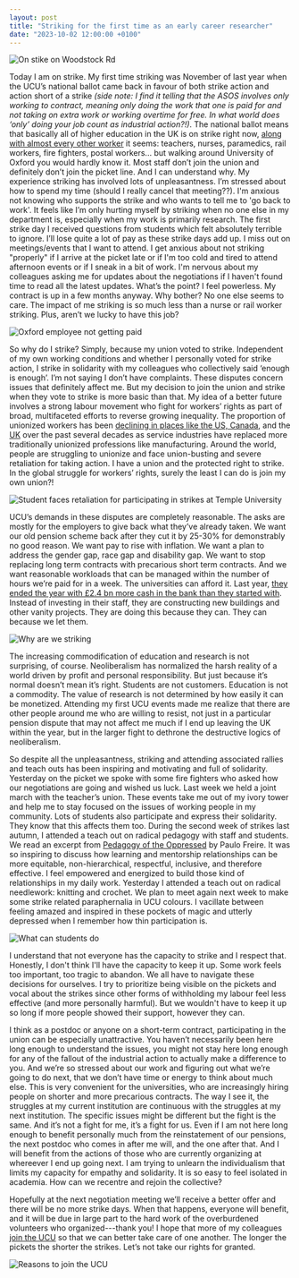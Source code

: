 ```yaml
---
layout: post
title: "Striking for the first time as an early career researcher"
date: "2023-10-02 12:00:00 +0100"
---
```


![On stike on Woodstock Rd](../images/2023/woodstock.jpeg)

Today I am on strike. My first time striking was November of last year when the UCU’s national ballot came back in favour of both strike action and action short of a strike _(side note: I find it telling that the ASOS involves only working to contract, meaning only doing the work that one is paid for and not taking on extra work or working overtime for free. In what world does ‘only’ doing your job count as industrial action?!)_. The national ballot means that basically all of higher education in the UK is on strike right now, [along with almost every other worker](https://youtu.be/x7cfBXsg5fM) it seems: teachers, nurses, paramedics, rail workers, fire fighters, postal workers... but walking around University of Oxford you would hardly know it. Most staff don’t join the union and definitely don’t join the picket line. And I can understand why. My experience striking has involved lots of unpleasantness. I’m stressed about how to spend my time (should I really cancel that meeting??). I'm anxious not knowing who supports the strike and who wants to tell me to 'go back to work'. It feels like I’m only hurting myself by striking when no one else in my department is, especially when my work is primarily research. The first strike day I received questions from students which felt absolutely terrible to ignore. I’ll lose quite a lot of pay as these strike days add up. I miss out on meetings/events that I want to attend. I get anxious about not striking "properly" if I arrive at the picket late or if I'm too cold and tired to attend afternoon events or if I sneak in a bit of work. I'm nervous about my colleagues asking me for updates about the negotiations if I haven't found time to read all the latest updates. What’s the point? I feel powerless. My contract is up in a few months anyway. Why bother? No one else seems to care. The impact of me striking is so much less than a nurse or rail worker striking. Plus, aren’t we lucky to have this job?

![Oxford employee not getting paid](../images/2023/onstrike.png)

So why do I strike? Simply, because my union voted to strike. Independent of my own working conditions and whether I personally voted for strike action, I strike in solidarity with my colleagues who collectively said ‘enough is enough’. I’m not saying I don’t have complaints. These disputes concern issues that definitely affect me. But my decision to join the union and strike when they vote to strike is more basic than that. My idea of a better future involves a strong labour movement who fight for workers’ rights as part of broad, multifaceted efforts to reverse growing inequality. The proportion of unionized workers has been [declining in places like the US, Canada](https://youtu.be/KtxITylE73U), and the [UK](https://assets.publishing.service.gov.uk/government/uploads/system/uploads/attachment_data/file/1077904/Trade_Union_Membership_UK_1995-2021_statistical_bulletin.pdf) over the past several decades as service industries have replaced more traditionally unionized professions like manufacturing. Around the world, people are struggling to unionize and face union-busting and severe retaliation for taking action. I have a union and the protected right to strike. In the global struggle for workers’ rights, surely the least I can do is join my own union?! 

![Student faces retaliation for participating in strikes at Temple University](../images/2023/retaliation.png)

UCU’s demands in these disputes are completely reasonable. The asks are mostly for the employers to give back what they’ve already taken. We want our old pension scheme back after they cut it by 25-30% for demonstrably no good reason. We want pay to rise with inflation. We want a plan to address the gender gap, race gap and disability gap. We want to stop replacing long term contracts with precarious short term contracts. And we want reasonable workloads that can be managed within the number of hours we’re paid for in a week. The universities can afford it. Last year, [they ended the year with £2.4 bn more cash in the bank than they started with](https://www.ucu.org.uk/article/12469/FAQs#Don't_we_need_to_campaign_for_more_funding_for_the_sector_before_we_can_get_a_significant_pay_rise_and_more_investment_in_staff?_). Instead of investing in their staff, they are constructing new buildings and other vanity projects. They are doing this because they can. They can because we let them.

![Why are we striking](../images/2023/why.png)

The increasing commodification of education and research is not surprising, of course. Neoliberalism has normalized the harsh reality of a world driven by profit and personal responsibility. But just because it’s normal doesn’t mean it’s right. Students are not customers. Education is not a commodity. The value of research is not determined by how easily it can be monetized. Attending my first UCU events made me realize that there are other people around me who are willing to resist, not just in a particular pension dispute that may not affect me much if I end up leaving the UK within the year, but in the larger fight to dethrone the destructive logics of neoliberalism. 

So despite all the unpleasantness, striking and attending associated rallies and teach outs has been inspiring and motivating and full of solidarity. Yesterday on the picket we spoke with some fire fighters who asked how our negotiations are going and wished us luck. Last week we held a joint march with the teacher’s union. These events take me out of my ivory tower and help me to stay focused on the issues of working people in my community. Lots of students also participate and express their solidarity. They know that this affects them too. During the second week of strikes last autumn, I attended a teach out on radical pedagogy with staff and students. We read an excerpt from [Pedagogy of the Oppressed](https://en.wikipedia.org/wiki/Pedagogy_of_the_Oppressed) by Paulo Freire. It was so inspiring to discuss how learning and mentorship relationships can be more equitable, non-hierarchical, respectful, inclusive, and therefore effective. I feel empowered and energized to build those kind of relationships in my daily work. Yesterday I attended a teach out on radical needlework: knitting and crochet. We plan to meet again next week to make some strike related paraphernalia in UCU colours. I vacillate between feeling amazed and inspired in these pockets of magic and utterly depressed when I remember how thin participation is.

![What can students do](../images/2023/forstudents.png)

I understand that not everyone has the capacity to strike and I respect that. Honestly, I don't think I'll have the capacity to keep it up. Some work feels too important, too tragic to abandon. We all have to navigate these decisions for ourselves. I try to prioritize being visible on the pickets and vocal about the strikes since other forms of withholding my labour feel less effective (and more personally harmful). But we wouldn't have to keep it up so long if more people showed their support, however they can. 

I think as a postdoc or anyone on a short-term contract, participating in the union can be especially unattractive. You haven’t necessarily been here long enough to understand the issues, you might not stay here long enough for any of the fallout of the industrial action to actually make a difference to you. And we’re so stressed about our work and figuring out what we’re going to do next, that we don’t have time or energy to think about much else. This is very convenient for the universities, who are increasingly hiring people on shorter and more precarious contracts. The way I see it, the struggles at my current institution are continuous with the struggles at my next institution. The specific issues might be different but the fight is the same. And it’s not a fight for me, it’s a fight for us. Even if I am not here long enough to benefit personally much from the reinstatement of our pensions, the next postdoc who comes in after me will, and the one after that. And I will benefit from the actions of those who are currently organizing at whereever I end up going next. I am trying to unlearn the individualism that limits my capacity for empathy and solidarity. It is so easy to feel isolated in academia. How can we recentre and rejoin the collective?

Hopefully at the next negotiation meeting we’ll receive a better offer and there will be no more strike days. When that happens, everyone will benefit, and it will be due in large part to the hard work of the overburdened volunteers who organized---thank you! I hope that more of my colleagues [join the UCU](https://www.ucu.org.uk/join) so that we can better take care of one another. The longer the pickets the shorter the strikes. Let’s not take our rights for granted.

![Reasons to join the UCU](https://www.ucu.org.uk/media/13280/ucuRISING---5-reasons-to-join-UCU/large/ucuRISING_5reasonstojoin_poster_.png)
